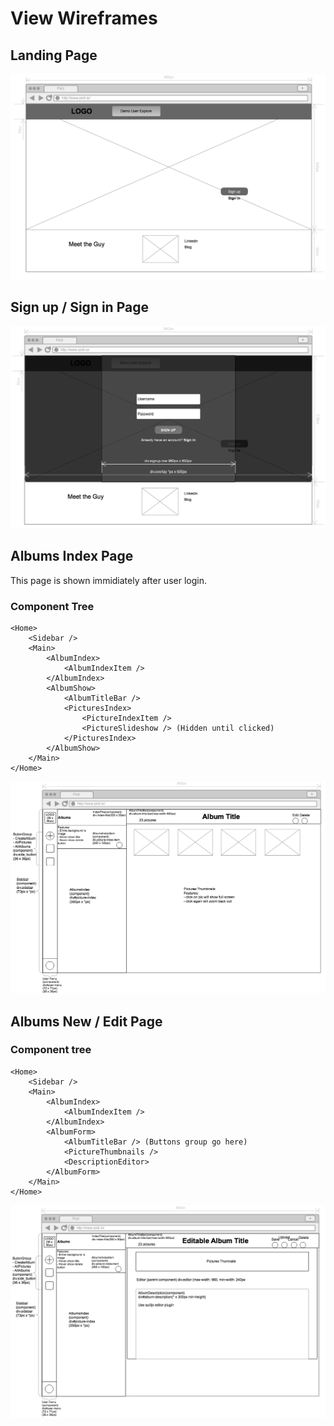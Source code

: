 # View Wireframes

## Landing Page
![landing_page]

## Sign up / Sign in Page
![sign_up]

## Albums Index Page
This page is shown immidiately after user login.
### Component Tree
```
<Home>
	<Sidebar />
	<Main>
		<AlbumIndex>
			<AlbumIndexItem />
		</AlbumIndex>
		<AlbumShow>
			<AlbumTitleBar />
			<PicturesIndex>
				<PictureIndexItem />
				<PictureSlideshow /> (Hidden until clicked)
			</PicturesIndex>
		</AlbumShow>
	</Main>
</Home>
```

![album_index]

## Albums New / Edit Page
### Component tree
```
<Home>
	<Sidebar />
	<Main>
		<AlbumIndex>
			<AlbumIndexItem />
		</AlbumIndex>
		<AlbumForm>
			<AlbumTitleBar /> (Buttons group go here)
			<PictureThumbnails />
			<DescriptionEditor>
		</AlbumForm>
	</Main>
</Home>
```
![album_new_edit]

[landing_page]: ./wireframes/landing_page.png
[sign_up]: ./wireframes/sign_up.png
[album_index]: ./wireframes/album_index.png
[album_new_edit]: ./wireframes/album_new_edit.png
